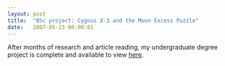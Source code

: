 ```yaml
---
layout: post
title:  "BSc project: Cygnus X-3 and the Muon Excess Puzzle"
date:   2007-05-23 00:00:01
---
```


After months of research and article reading, my undergraduate degree project is complete and available to view <a target="_blank" href="https://www.dropbox.com/s/wq08hfzcyvy6asq/Shahmoradi_2007.pdf?dl=0">here</a>.